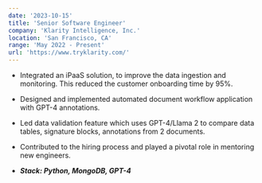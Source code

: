 ```yaml
---
date: '2023-10-15'
title: 'Senior Software Engineer'
company: 'Klarity Intelligence, Inc.'
location: 'San Francisco, CA'
range: 'May 2022 - Present'
url: 'https://www.tryklarity.com/'
---
```


- Integrated an iPaaS solution, to improve the data ingestion and monitoring.
  This reduced the customer onboarding time by 95%.

- Designed and implemented automated document workflow application with GPT-4
  annotations.

- Led data validation feature which uses GPT-4/Llama 2 to compare data tables,
  signature blocks, annotations from 2 documents.

- Contributed to the hiring process and played a pivotal role in mentoring new
  engineers.

- **_Stack: Python, MongoDB, GPT-4_**
